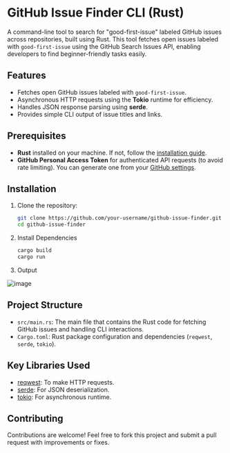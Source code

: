 # GitHub Issue Finder CLI (Rust)

A command-line tool to search for "good-first-issue" labeled GitHub issues across repositories, built using Rust. This tool fetches open issues labeled with `good-first-issue` using the GitHub Search Issues API, enabling developers to find beginner-friendly tasks easily.

## Features
- Fetches open GitHub issues labeled with `good-first-issue`.
- Asynchronous HTTP requests using the **Tokio** runtime for efficiency.
- Handles JSON response parsing using **serde**.
- Provides simple CLI output of issue titles and links.

## Prerequisites
- **Rust** installed on your machine. If not, follow the [installation guide](https://www.rust-lang.org/tools/install).
- **GitHub Personal Access Token** for authenticated API requests (to avoid rate limiting). You can generate one from your [GitHub settings](https://github.com/settings/tokens).

## Installation

1. Clone the repository:
   ```bash
   git clone https://github.com/your-username/github-issue-finder.git
   cd github-issue-finder
2. Install Dependencies
   ``` bash
   cargo build
   cargo run
3. Output

![image](https://github.com/user-attachments/assets/b95f6592-8d94-472d-a2d5-666ffe25551f)

## Project Structure
- `src/main.rs`: The main file that contains the Rust code for fetching GitHub issues and handling CLI interactions.
- `Cargo.toml`: Rust package configuration and dependencies (`reqwest`, `serde`, `tokio`).

## Key Libraries Used
- [reqwest](https://crates.io/crates/reqwest): To make HTTP requests.
- [serde](https://crates.io/crates/serde): For JSON deserialization.
- [tokio](https://crates.io/crates/tokio): For asynchronous runtime.

## Contributing
Contributions are welcome! Feel free to fork this project and submit a pull request with improvements or fixes.

